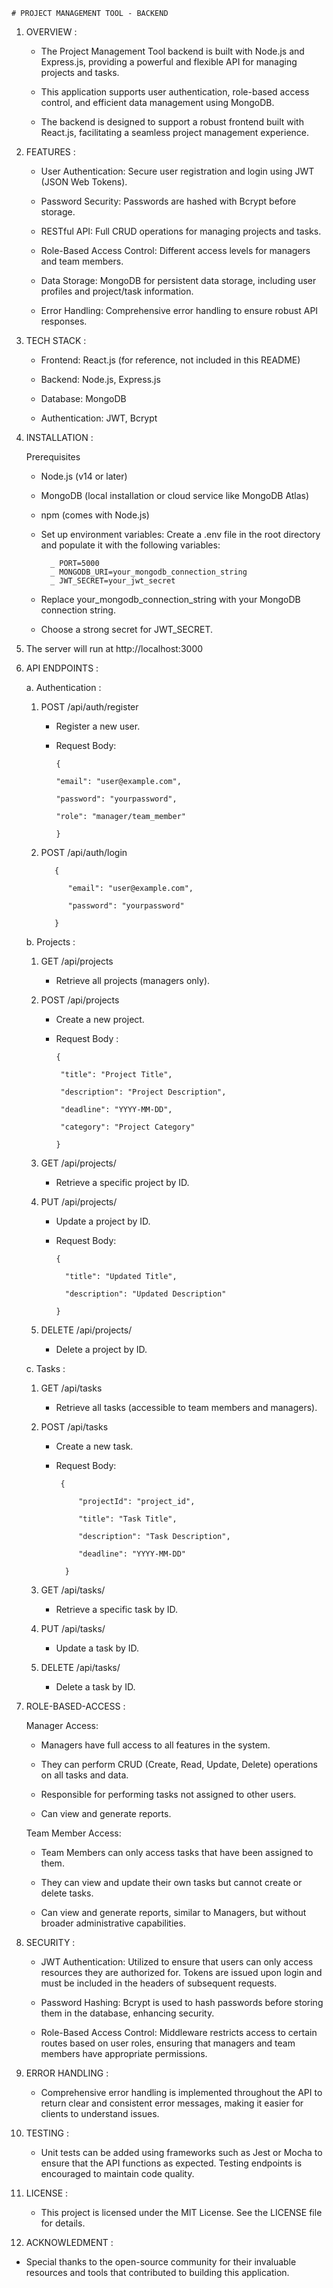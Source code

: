     # PROJECT MANAGEMENT TOOL - BACKEND


 1. OVERVIEW :

     - The Project Management Tool backend is built with Node.js and Express.js, providing a powerful and flexible API for managing projects and tasks.

     -  This application supports user authentication, role-based access control, and efficient data management using MongoDB.

     -  The backend is designed to support a robust frontend built with React.js, facilitating a seamless project management experience.

 3. FEATURES :

    -  User Authentication: Secure user registration and login using JWT (JSON Web Tokens).      

    -  Password Security: Passwords are hashed with Bcrypt before storage.     

    -  RESTful API: Full CRUD operations for managing projects and tasks.      
 
    -  Role-Based Access Control: Different access levels for managers and team members.      

    -  Data Storage: MongoDB for persistent data storage, including user profiles and project/task information.     

    -  Error Handling: Comprehensive error handling to ensure robust API responses.     

4. TECH STACK :

    - Frontend: React.js (for reference, not included in this README)

    - Backend: Node.js, Express.js
 
    - Database: MongoDB

    - Authentication: JWT, Bcrypt

5. INSTALLATION :

   Prerequisites
 
    - Node.js (v14 or later)
     
    - MongoDB (local installation or cloud service like MongoDB Atlas)
    
    - npm (comes with Node.js)
    
    - Set up environment variables: Create a .env file in the root directory and populate it with the following variables:

            _ PORT=5000
            _ MONGODB_URI=your_mongodb_connection_string
            _ JWT_SECRET=your_jwt_secret
  
    - Replace your_mongodb_connection_string with your MongoDB connection string.
  
    - Choose a strong secret for JWT_SECRET.

6.  The server will run at http://localhost:3000

7.  API ENDPOINTS  :
 
    a. Authentication :

      1) POST /api/auth/register

            -  Register a new user.

            -  Request Body:

                   {
               
                   "email": "user@example.com", 
  
                   "password": "yourpassword", 

                   "role": "manager/team_member" 

                   }
      
      3)  POST /api/auth/login

                 {    
         
                    "email": "user@example.com", 

                    "password": "yourpassword" 

                 }
         
    b. Projects :
   
      1) GET /api/projects

            -  Retrieve all projects (managers only).
     
      2) POST /api/projects

            -  Create a new project.

            -  Request Body :

                   {   

                    "title": "Project Title", 

                    "description": "Project Description", 

                    "deadline": "YYYY-MM-DD", 

                    "category": "Project Category" 
          
                   }
      
      4) GET /api/projects/

           -  Retrieve a specific project by ID.

      5) PUT /api/projects/

           -  Update a project by ID.

           -  Request Body:
          
                  { 
  
                    "title": "Updated Title", 

                    "description": "Updated Description" 

                  }
      
      7) DELETE /api/projects/

           - Delete a project by ID.
   
    c. Tasks :

      1) GET /api/tasks

           - Retrieve all tasks (accessible to team members and managers).

      2) POST /api/tasks

           - Create a new task.

           - Request Body:
          
                  { 

                      "projectId": "project_id", 

                      "title": "Task Title", 

                      "description": "Task Description", 

                      "deadline": "YYYY-MM-DD" 

                   }

      4) GET /api/tasks/

           - Retrieve a specific task by ID.

     7) PUT /api/tasks/

           - Update a task by ID.

     9) DELETE /api/tasks/

           - Delete a task by ID.

8.  ROLE-BASED-ACCESS :

    Manager Access:
   
      -   Managers have full access to all features in the system.
   
      -   They can perform CRUD (Create, Read, Update, Delete) operations on all tasks and data.
   
      -   Responsible for performing tasks not assigned to other users.
   
      -   Can view and generate reports.

    Team Member Access:

      -   Team Members can only access tasks that have been assigned to them.
  
      -   They can view and update their own tasks but cannot create or delete tasks.
  
      -   Can view and generate reports, similar to Managers, but without broader administrative capabilities.

9. SECURITY :

      -   JWT Authentication: Utilized to ensure that users can only access resources they are authorized for. Tokens are issued upon login and must be included in the headers of
  subsequent requests.

      -   Password Hashing: Bcrypt is used to hash passwords before storing them in the database, enhancing security.

      -   Role-Based Access Control: Middleware restricts access to certain routes based on user roles, ensuring that managers and team members have appropriate permissions.

10.  ERROR HANDLING :
 
      -   Comprehensive error handling is implemented throughout the API to return clear and consistent error messages, making it easier for clients to understand issues.

10. TESTING :

      -   Unit tests can be added using frameworks such as Jest or Mocha to ensure that the API functions as expected. Testing endpoints is encouraged to maintain code quality.

11. LICENSE :
 
      -   This project is licensed under the MIT License. See the LICENSE file for details.

12. ACKNOWLEDMENT :
 
   -   Special thanks to the open-source community for their invaluable resources and tools that contributed to building this application.

